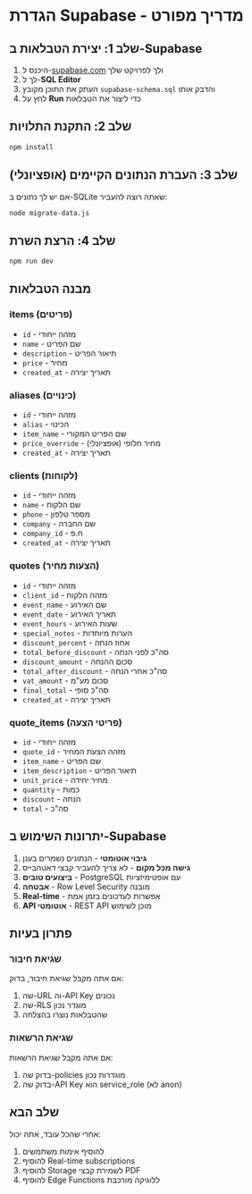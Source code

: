 # הגדרת Supabase - מדריך מפורט

## שלב 1: יצירת הטבלאות ב-Supabase

1. היכנס ל-[supabase.com](https://supabase.com) ולך לפרויקט שלך
2. לך ל-**SQL Editor**
3. העתק את התוכן מקובץ `supabase-schema.sql` והדבק אותו
4. לחץ על **Run** כדי ליצור את הטבלאות

## שלב 2: התקנת התלויות

```bash
npm install
```

## שלב 3: העברת הנתונים הקיימים (אופציונלי)

אם יש לך נתונים ב-SQLite שאתה רוצה להעביר:

```bash
node migrate-data.js
```

## שלב 4: הרצת השרת

```bash
npm run dev
```

## מבנה הטבלאות

### items (פריטים)
- `id` - מזהה ייחודי
- `name` - שם הפריט
- `description` - תיאור הפריט
- `price` - מחיר
- `created_at` - תאריך יצירה

### aliases (כינויים)
- `id` - מזהה ייחודי
- `alias` - הכינוי
- `item_name` - שם הפריט המקורי
- `price_override` - מחיר חלופי (אופציונלי)
- `created_at` - תאריך יצירה

### clients (לקוחות)
- `id` - מזהה ייחודי
- `name` - שם הלקוח
- `phone` - מספר טלפון
- `company` - שם החברה
- `company_id` - ח.פ
- `created_at` - תאריך יצירה

### quotes (הצעות מחיר)
- `id` - מזהה ייחודי
- `client_id` - מזהה הלקוח
- `event_name` - שם האירוע
- `event_date` - תאריך האירוע
- `event_hours` - שעות האירוע
- `special_notes` - הערות מיוחדות
- `discount_percent` - אחוז הנחה
- `total_before_discount` - סה"כ לפני הנחה
- `discount_amount` - סכום ההנחה
- `total_after_discount` - סה"כ אחרי הנחה
- `vat_amount` - סכום מע"מ
- `final_total` - סה"כ סופי
- `created_at` - תאריך יצירה

### quote_items (פריטי הצעה)
- `id` - מזהה ייחודי
- `quote_id` - מזהה הצעת המחיר
- `item_name` - שם הפריט
- `item_description` - תיאור הפריט
- `unit_price` - מחיר יחידה
- `quantity` - כמות
- `discount` - הנחה
- `total` - סה"כ

## יתרונות השימוש ב-Supabase

1. **גיבוי אוטומטי** - הנתונים נשמרים בענן
2. **גישה מכל מקום** - לא צריך להעביר קבצי דאטהבייס
3. **ביצועים טובים** - PostgreSQL עם אופטימיזציות
4. **אבטחה** - Row Level Security מובנה
5. **Real-time** - אפשרות לעדכונים בזמן אמת
6. **API אוטומטי** - REST API מוכן לשימוש

## פתרון בעיות

### שגיאת חיבור
אם אתה מקבל שגיאת חיבור, בדוק:
1. שה-URL וה-API Key נכונים
2. שה-RLS מוגדר נכון
3. שהטבלאות נוצרו בהצלחה

### שגיאת הרשאות
אם אתה מקבל שגיאת הרשאות:
1. בדוק שה-policies מוגדרות נכון
2. בדוק שה-API Key הוא service_role (לא anon)

## שלב הבא

אחרי שהכל עובד, אתה יכול:
1. להוסיף אימות משתמשים
2. להוסיף Real-time subscriptions
3. להוסיף Storage לשמירת קבצי PDF
4. להוסיף Edge Functions ללוגיקה מורכבת
